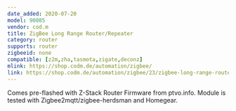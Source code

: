 ```yaml
---
date_added: 2020-07-20
model: 90085
vendor: cod.m
title: ZigBee Long Range Router/Repeater
category: router
supports: router
zigbeeid: none
compatible: [z2m,zha,tasmota,zigate,deconz]
mlink: https://shop.codm.de/automation/zigbee/
link: https://shop.codm.de/automation/zigbee/23/zigbee-long-range-router/repeater
---
```


Comes pre-flashed with Z-Stack Router Firmware from ptvo.info. Module is tested with Zigbee2mqtt/zigbee-herdsman and Homegear.
